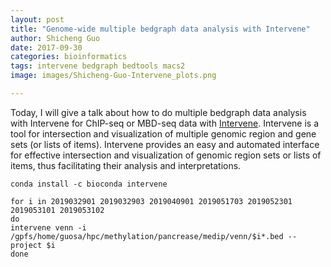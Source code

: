 ```yaml
---
layout: post
title: "Genome-wide multiple bedgraph data analysis with Intervene"
author: Shicheng Guo
date: 2017-09-30
categories: bioinformatics
tags: intervene bedgraph bedtools macs2
image: images/Shicheng-Guo-Intervene_plots.png

---
```


Today, I will give a talk about how to do multiple bedgraph data analysis with Intervene for ChIP-seq or MBD-seq data with [Intervene](https://intervene.readthedocs.io/en/latest/introduction.html). Intervene is a tool for intersection and visualization of multiple genomic region and gene sets (or lists of items). Intervene provides an easy and automated interface for effective intersection and visualization of genomic region sets or lists of items, thus facilitating their analysis and interpretations.

```
conda install -c bioconda intervene

for i in 2019032901 2019032903 2019040901 2019051703 2019052301 2019053101 2019053102
do
intervene venn -i /gpfs/home/guosa/hpc/methylation/pancrease/medip/venn/$i*.bed --project $i
done
```

